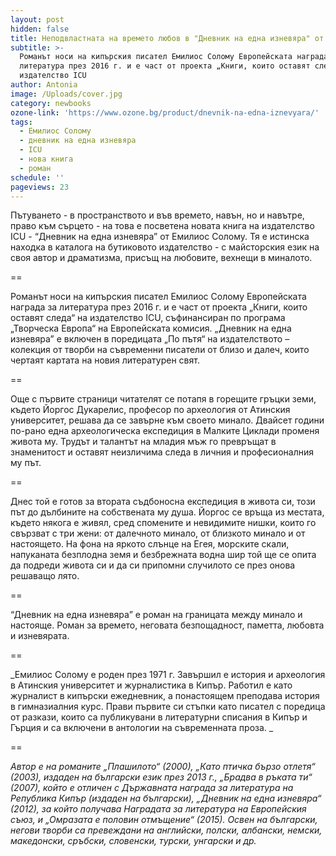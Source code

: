 ```yaml
---
layout: post
hidden: false
title: Неподвластната на времето любов в "Дневник на една изневяра" от Емилиос Солому
subtitle: >-
  Романът носи на кипърския писател Емилиос Солому Европейската награда за
  литература през 2016 г. и е част от проекта „Книги, които оставят следа“ на
  издателство ICU
author: Antonia
image: /Uploads/cover.jpg
category: newbooks
ozone-link: 'https://www.ozone.bg/product/dnevnik-na-edna-iznevyara/'
tags:
  - Емилиос Солому
  - дневник на една изневяра
  - ICU
  - нова книга
  - роман
schedule: ''
pageviews: 23
---
```

Пътуването - в пространството и във времето, навън, но и навътре, право към сърцето - на това е посветена новата книга на издателство ICU - “Дневник на една изневяра” от Емилиос Солому. Тя е истинска находка в каталога на бутиковото издателство - с майсторския език на своя автор и драматизма, присъщ на любовите, вехнещи в миналото. 

\==

Романът носи на кипърския писател Емилиос Солому Европейската награда за литература през 2016 г. и е част от проекта „Книги, които оставят следа“ на издателство ICU, съфинансиран по програма „Творческа Европа“ на Европейската комисия.  „Дневник на една изневяра” е включен в поредицата „По пътя“ на издателството – колекция от творби на съвременни писатели от близо и далеч, които чертаят картата на новия литературен свят.

\==

Още с първите страници читателят се потапя в горещите гръцки земи, където Йоргос Дукарелис, професор по археология от Атинския университет, решава да се завърне към своето минало. Двайсет години по-рано една археологическа експедиция в Малките Циклади променя живота му. Трудът и талантът на младия мъж го превръщат в знаменитост и оставят неизличима следа в личния и професионалния му път.

\==

Днес той е готов за втората съдбоносна експедиция в живота си, този път до дълбините на собствената му душа. Йоргос се връща из местата, където някога е живял, сред спомените и невидимите нишки, които го свързват с три жени: от далечното минало, от близкото минало и от настоящето. На фона на яркото слънце на Егея, морските скали, напуканата безплодна земя и безбрежната водна шир той ще се опита да подреди живота си и да си припомни случилото се през онова решаващо лято.

\==

“Дневник на една изневяра” е роман на границата между минало и настояще. Роман за времето, неговата безпощадност, паметта, любовта и изневярата.

\==

_Емилиос Солому е роден през 1971 г. Завършил е история и археология в Атинския университет и журналистика в Кипър. Работил е като журналист в кипърски ежедневник, а понастоящем преподава история в гимназиалния курс. Прави първите си стъпки като писател с поредица от разкази, които са публикувани в литературни списания в Кипър и Гърция и са включени в антологии на съвременната проза. _

\==

_Автор е на романите „Плашилото“ (2000), „Като птичка бързо отлетя“ (2003), издаден на български език през 2013 г., „Брадва в ръката ти“ (2007), който е отличен с Държавната награда за литература на Република Кипър (издаден на български), „Дневник на една изневяра“ (2012), за който получава Наградата за литература на Европейския съюз, и „Омразата е половин отмъщение“ (2015). Освен на български, негови творби са превеждани на английски, полски, албански, немски, македонски, сръбски, словенски, турски, унгарски и др._
